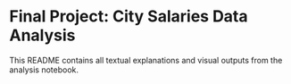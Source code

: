 # Final Project: City Salaries Data Analysis

This README contains all textual explanations and visual outputs from the analysis notebook.

